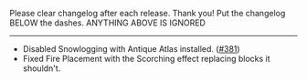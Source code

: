 Please clear changelog after each release.
Thank you!
Put the changelog BELOW the dashes. ANYTHING ABOVE IS IGNORED

-----------------
- Disabled Snowlogging with Antique Atlas installed. ([#381](https://github.com/FrozenBlock/WilderWild/issues/381))
- Fixed Fire Placement with the Scorching effect replacing blocks it shouldn't.
